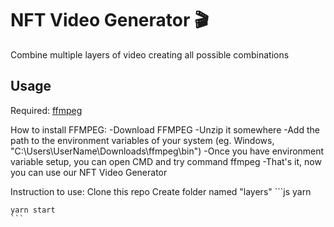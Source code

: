 # NFT Video Generator 🎬

Combine multiple layers of video creating all possible combinations

## Usage

Required: 
    [ffmpeg](https://www.gyan.dev/ffmpeg/builds/ffmpeg-git-essentials.7z)

How to install FFMPEG:
    -Download FFMPEG
    -Unzip it somewhere 
    -Add the path to the environment variables of your system (eg. Windows, "C:\Users\UserName\Downloads\ffmpeg\bin")
    -Once you have environment variable setup, you can open CMD and try command ffmpeg
    -That's it, now you can use our NFT Video Generator

Instruction to use:
    Clone this repo
    Create folder named "layers"
    ```js
    yarn

    yarn start
    ```